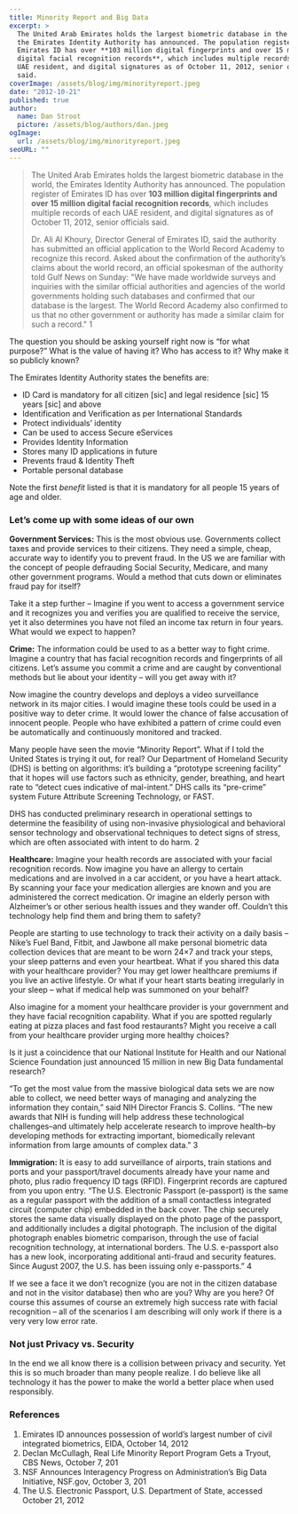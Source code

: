 ```yaml
---
title: Minority Report and Big Data
excerpt: >
  The United Arab Emirates holds the largest biometric database in the world,
  the Emirates Identity Authority has announced. The population register of
  Emirates ID has over **103 million digital fingerprints and over 15 million
  digital facial recognition records**, which includes multiple records of each
  UAE resident, and digital signatures as of October 11, 2012, senior officials
  said.
coverImage: /assets/blog/img/minorityreport.jpeg
date: "2012-10-21"
published: true
author:
  name: Dan Stroot
  picture: /assets/blog/authors/dan.jpeg
ogImage:
  url: /assets/blog/img/minorityreport.jpeg
seoURL: ""
---
```


> The United Arab Emirates holds the largest biometric database in
> the world, the Emirates Identity Authority has announced. The
> population register of Emirates ID has over **103 million digital
> fingerprints and over 15 million digital facial recognition
> records**, which includes multiple records of each UAE resident,
> and digital signatures as of October 11, 2012, senior officials said.
>
> Dr. Ali Al Khoury, Director General of Emirates ID, said the
> authority has submitted an official application to the World
> Record Academy to recognize this record. Asked about the
> confirmation of the authority’s claims about the world record, an
> official spokesman of the authority told Gulf News on Sunday: "We
> have made worldwide surveys and inquiries with the similar
> official authorities and agencies of the world governments holding
> such databases and confirmed that our database is the largest. The
> World Record Academy also confirmed to us that no other government
> or authority has made a similar claim for such a record." 1

The question you should be asking yourself right now is “for what purpose?” What is the value of having it? Who has access to it? Why make it so publicly known?

The Emirates Identity Authority states the benefits are:

* ID Card is mandatory for all citizen [sic] and legal residence [sic] 15 years [sic] and above
* Identification and Verification as per International Standards
* Protect individuals’ identity
* Can be used to access Secure eServices
* Provides Identity Information
* Stores many ID applications in future
* Prevents fraud & Identity Theft
* Portable personal database

Note the first _benefit_ listed is that it is mandatory for all people 15 years of age and older.

### Let’s come up with some ideas of our own

**Government Services:** This is the most obvious use. Governments collect taxes and provide services to their citizens. They need a simple, cheap, accurate way to identify you to prevent fraud. In the US we are familiar with the concept of people defrauding Social Security, Medicare, and many other government programs. Would a method that cuts down or eliminates fraud pay for itself?

Take it a step further – Imagine if you went to access a government service and it recognizes you and verifies you are qualified to receive the service, yet it also determines you have not filed an income tax return in four years. What would we expect to happen?

**Crime:** The information could be used to as a better way to fight crime. Imagine a country that has facial recognition records and fingerprints of all citizens. Let’s assume you commit a crime and are caught by conventional methods but lie about your identity – will you get away with it?

Now imagine the country develops and deploys a video surveillance network in its major cities. I would imagine these tools could be used in a positive way to deter crime. It would lower the chance of false accusation of innocent people. People who have exhibited a pattern of crime could even be automatically and continuously monitored and tracked.

Many people have seen the movie “Minority Report”. What if I told the United States is trying it out, for real? Our Department of Homeland Security (DHS) is betting on algorithms: it’s building a “prototype screening facility” that it hopes will use factors such as ethnicity, gender, breathing, and heart rate to “detect cues indicative of mal-intent.” DHS calls its “pre-crime” system Future Attribute Screening Technology, or FAST.

DHS has conducted preliminary research in operational settings to determine the feasibility of using non-invasive physiological and behavioral sensor technology and observational techniques to detect signs of stress, which are often associated with intent to do harm. 2

**Healthcare:** Imagine your health records are associated with your facial recognition records. Now imagine you have an allergy to certain medications and are involved in a car accident, or you have a heart attack. By scanning your face your medication allergies are known and you are administered the correct medication. Or imagine an elderly person with Alzheimer’s or other serious health issues and they wander off. Couldn’t this technology help find them and bring them to safety?

People are starting to use technology to track their activity on a daily basis – Nike’s Fuel Band, Fitbit, and Jawbone all make personal biometric data collection devices that are meant to be worn 24×7 and track your steps, your sleep patterns and even your heartbeat. What if you shared this data with your healthcare provider? You may get lower healthcare premiums if you live an active lifestyle. Or what if your heart starts beating irregularly in your sleep – what if medical help was summoned on your behalf?

Also imagine for a moment your healthcare provider is your government and they have facial recognition capability. What if you are spotted regularly eating at pizza places and fast food restaurants? Might you receive a call from your healthcare provider urging more healthy choices?

Is it just a coincidence that our National Institute for Health and our National Science Foundation just announced 15 million in new Big Data fundamental research?

“To get the most value from the massive biological data sets we are now able to collect, we need better ways of managing and analyzing the information they contain,” said NIH Director Francis S. Collins. “The new awards that NIH is funding will help address these technological challenges–and ultimately help accelerate research to improve health–by developing methods for extracting important, biomedically relevant information from large amounts of complex data.” 3

**Immigration:** It is easy to add surveillance of airports, train stations and ports and your passport/travel documents already have your name and photo, plus radio frequency ID tags (RFID). Fingerprint records are captured from you upon entry.
“The U.S. Electronic Passport (e-passport) is the same as a regular passport with the addition of a small contactless integrated circuit (computer chip) embedded in the back cover. The chip securely stores the same data visually displayed on the photo page of the passport, and additionally includes a digital photograph. The inclusion of the digital photograph enables biometric comparison, through the use of facial recognition technology, at international borders. The U.S. e-passport also has a new look, incorporating additional anti-fraud and security features. Since August 2007, the U.S. has been issuing only e-passports.” 4

If we see a face it we don’t recognize (you are not in the citizen database and not in the visitor database) then who are you? Why are you here? Of course this assumes of course an extremely high success rate with facial recognition – all of the scenarios I am describing will only work if there is a very very low error rate.

### Not just Privacy vs. Security

In the end we all know there is a collision between privacy and security. Yet this is so much broader than many people realize. I do believe like all technology it has the power to make the world a better place when used responsibly.

### References

1. Emirates ID announces possession of world’s largest number of civil integrated biometrics, EIDA, October 14, 2012
2. Declan McCullagh, Real Life Minority Report Program Gets a Tryout, CBS News, October 7, 201
3. NSF Announces Interagency Progress on Administration’s Big Data Initiative, NSF.gov, October 3, 201
4. The U.S. Electronic Passport, U.S. Department of State, accessed October 21, 2012
